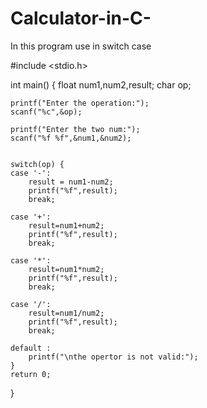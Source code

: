 # Calculator-in-C-
In this program use in switch case 

#include <stdio.h>

int main()
{
    float num1,num2,result;
    char op;

    printf("Enter the operation:");
    scanf("%c",&op);

    printf("Enter the two num:");
    scanf("%f %f",&num1,&num2);


    switch(op) {
    case '-':
        result = num1-num2;
        printf("%f",result);
        break;

    case '+':
        result=num1+num2;
        printf("%f",result);
        break;

    case '*':
        result=num1*num2;
        printf("%f",result);
        break;

    case '/':
        result=num1/num2;
        printf("%f",result);
        break;

    default :
        printf("\nthe opertor is not valid:");
    }
    return 0;
}
